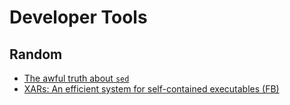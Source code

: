 # Developer Tools

## Random

- [The awful truth about `sed`](http://www.grymoire.com/Unix/Sed.html#uh-0)
- [XARs: An efficient system for self-contained executables (FB)](https://code.fb.com/data-infrastructure/xars-a-more-efficient-open-source-system-for-self-contained-executables/)